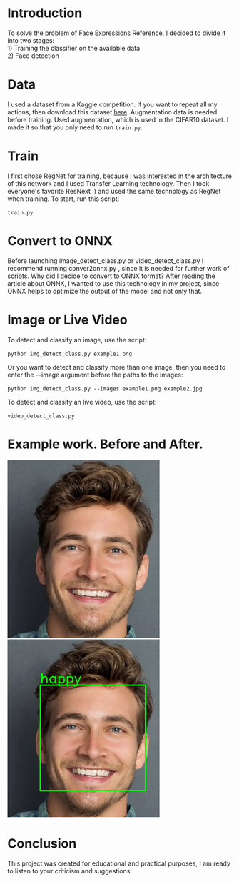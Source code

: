 <h1>Introduction</h1>
To solve the problem of Face Expressions Reference, I decided to divide it into two stages: 
<br>1) Training the classifier on the available data<br>2) Face detection

<h1>Data</h1>
I used a dataset from a Kaggle competition. If you want to repeat all my actions, then download this dataset <a href="https://www.kaggle.com/datasets/msambare/fer2013">here</a>. 
Augmentation data is needed before training. Used augmentation, which is used in the CIFAR10 dataset. I made it so that you only need to run <code>train.py</code>.

<h1>Train</h1>
I first chose RegNet for training, because I was interested in the architecture of this network and I used Transfer Learning technology. Then I took everyone's favorite ResNext :) and used the same technology as RegNet when training. To start, run this script: <br>

````
train.py
````

<h1>Convert to ONNX</h1>

Before launching image_detect_class.py or video_detect_class.py I recommend running conver2onnx.py , since it is needed for further work of scripts.
Why did I decide to convert to ONNX format? After reading the article about ONNX, I wanted to use this technology in my project, since ONNX helps to optimize the output of the model and not only that.

<h1>Image or Live Video</h1>
To detect and classify an image, use the script: 

````
python img_detect_class.py example1.png
````

Or you want to detect and classify more than one image, then you need to enter the --image argument before the paths to the images:


````
python img_detect_class.py --images example1.png example2.jpg
````


To detect and classify an live video, use the script: 

````
video_detect_class.py
````

<h1>Example work. Before and After.</h1>

<p float="left">
<img src="example.png">

<img src="res_example.png"> 
</p>

<h1>Conclusion</h1>
This project was created for educational and practical purposes, I am ready to listen to your criticism and suggestions!
